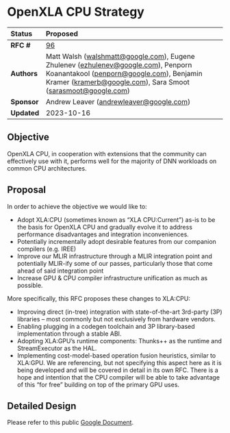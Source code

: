 # OpenXLA CPU Strategy

| Status        | Proposed                                                |
| :------------ | :------------------------------------------------------ |
| **RFC #**     | [96](https://github.com/openxla/community/pull/96) |
| **Authors** | Matt Walsh (walshmatt@google.com), Eugene Zhulenev (ezhulenev@google.com), Penporn Koanantakool (penporn@google.com), Benjamin Kramer (kramerb@google.com), Sara Smoot (sarasmoot@google.com)  |
| **Sponsor**   | Andrew Leaver (andrewleaver@google.com)                        |
| **Updated**   | 2023-10-16

## Objective

OpenXLA CPU, in cooperation with extensions that the community can effectively use with it, performs well for the majority of DNN workloads on common CPU architectures.

## Proposal

In order to achieve the objective we would like to:
* Adopt XLA:CPU (sometimes known as “XLA CPU:Current”) as-is to be the basis for OpenXLA CPU and gradually evolve it to address performance disadvantages and integration inconveniences.
* Potentially incrementally adopt desirable features from our companion compilers (e.g. IREE)
* Improve our MLIR infrastructure through a MLIR integration point and potentially MLIR-ify some of our passes, particularly those that come ahead of said integration point
* Increase GPU & CPU compiler infrastructure unification as much as possible.

More specifically, this RFC proposes these changes to XLA:CPU:
* Improving direct (in-tree) integration with state-of-the-art 3rd-party (3P) libraries – most commonly but not exclusively from hardware vendors.
* Enabling plugging in a codegen toolchain and 3P library-based implementation through a stable ABI.
* Adopting XLA:GPU’s runtime components: Thunks++ as the runtime and StreamExecutor as the HAL.
* Implementing cost-model-based operation fusion heuristics, similar to XLA:GPU.  We are referencing, but not specifying this aspect here as it is being developed and will be covered in detail in its own RFC.  There is a hope and intention that the CPU compiler will be able to take advantage of this “for free” building on top of the primary GPU uses.  

## Detailed Design

Please refer to this public [Google Document](https://docs.google.com/document/d/1ZzMcrjxITJeN2IjjgbzUjHh-4W1YgDUus3j25Dvn9ng/edit?usp=sharing).
